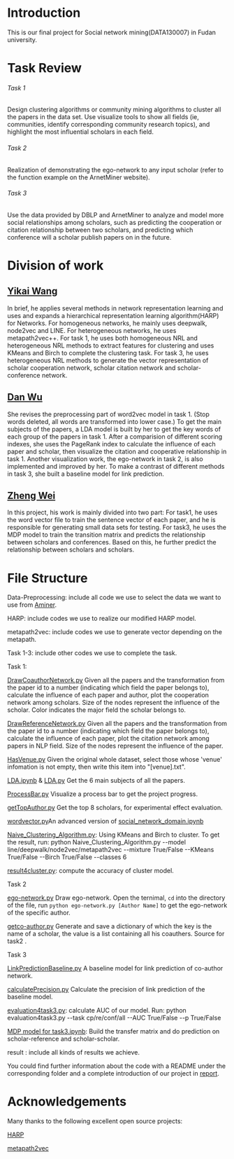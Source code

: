 # Introduction

This is our final project for Social network mining(DATA130007) in Fudan university. 

# Task Review

###### Task 1

Design clustering algorithms or community mining algorithms to cluster all the papers in the data set. Use visualize tools to show all fields (ie, communities, identify corresponding community research topics), and highlight the most influential scholars in each field.

###### Task 2

Realization of demonstrating the ego-network to any input scholar (refer to the function example on the ArnetMiner website).

###### Task 3

Use the data provided by DBLP and ArnetMiner to analyze and model more social relationships among scholars, such as predicting the cooperation or citation relationship between two scholars, and predicting which conference will a scholar publish papers on in the future.

# Division of work

## [Yikai Wang](https://github.com/Wang-Yikai)

In brief, he applies several methods in network representation learning and uses and expands a hierarchical representation learning algorithm(HARP) for Networks. For homogeneous networks, he mainly uses deepwalk, node2vec and LINE. For heterogeneous networks, he uses metapath2vec++. For task 1, he uses both homogeneous NRL and heterogeneous NRL methods to extract features for clustering and uses KMeans and Birch to complete the clustering task. For task 3, he uses heterogeneous NRL methods to generate the vector representation of scholar cooperation network, scholar citation network and scholar-conference network.

## [Dan Wu](https://github.com/WuDan0399)

She revises the preprocessing part of word2vec model in task 1. (Stop words deleted, all words are transformed into lower case.) To get the main subjects of the papers, a LDA model is built by her to get the key words of each group of the papers in task 1. After a comparision of different scoring indexes, she uses the PageRank index to calculate the influence of each paper and scholar, then visualize the citation and cooperative relationship in task 1. Another visualization work, the ego-network in task 2, is also implemented and improved by her. To make a contrast of different methods in task 3, she built a baseline model for link prediction.


## [Zheng Wei](https://github.com/WZ-ZXY)

In this project, his work is mainly divided into two part: For task1, he uses the word vector file to train the sentence vector of each paper, and he is responsible for generating small data sets for testing. For task3, he uses the MDP model to train the transition matrix and predicts the relationship between scholars and conferences. Based on this, he further predict the relationship between scholars and scholars. 

# File Structure

Data-Preprocessing: include all code we use to select the data we want to use from [Aminer](https://www.aminer.cn/citation).

HARP: include codes we use to realize our modified HARP model.

metapath2vec: include codes we use to generate vector depending on the metapath.

Task 1-3: include other codes we use to complete the task.

Task 1:

  [DrawCoauthorNetwork.py](https://github.com/Wang-Yikai/Social-Network-Mining-Based-on-Academic-Literatures/blob/master/Task1/DrawCoauthorNetwork.py) Given all the papers and the transformation from the paper id to a number (indicating which field the paper belongs to), calculate the influence of each paper and author, plot the cooperation network among scholars. Size of the nodes represent the influence of the scholar. Color indicates the major field the scholar belongs to.

 [DrawReferenceNetwork.py](https://github.com/Wang-Yikai/Social-Network-Mining-Based-on-Academic-Literatures/blob/master/Task1/DrawReferenceNetwork.py) Given all the papers and the transformation from the paper id to a number (indicating which field the paper belongs to), calculate the influence of each paper, plot the citation network among papers in NLP field. Size of the nodes represent the influence of the paper.

[HasVenue.py](https://github.com/Wang-Yikai/Social-Network-Mining-Based-on-Academic-Literatures/blob/master/Task1/HasVenue.py) Given the original whole dataset, select those whose 'venue' infomation is not empty, then write this item into "\[venue\].txt".

[LDA.ipynb](https://github.com/Wang-Yikai/Social-Network-Mining-Based-on-Academic-Literatures/blob/master/Task1/LDA.ipynb) & 
 [LDA.py](https://github.com/Wang-Yikai/Social-Network-Mining-Based-on-Academic-Literatures/blob/master/Task1/LDA.py)  Get the 6 main subjects of all the papers.

[ProcessBar.py](https://github.com/Wang-Yikai/Social-Network-Mining-Based-on-Academic-Literatures/blob/master/Task1/ProcessBar.py) Visualize a process bar to get the project progress. 

[getTopAuthor.py](https://github.com/Wang-Yikai/Social-Network-Mining-Based-on-Academic-Literatures/blob/master/Task1/getTopAuthor.py) Get the top 8 scholars, for experimental effect evaluation.

[wordvector.py](https://github.com/Wang-Yikai/Social-Network-Mining-Based-on-Academic-Literatures/blob/master/Task1/wordvector.py)An advanced version of [social_network_domain.ipynb](https://github.com/Wang-Yikai/Social-Network-Mining-Based-on-Academic-Literatures/blob/master/Task1/social_network_domain.ipynb)

[Naive_Clustering_Algorithm.py](https://github.com/Wang-Yikai/Social-Network-Mining-Based-on-Academic-Literatures/blob/master/Task1/Naive_Clustering_Algorithm.py): Using KMeans and Birch to cluster. To get the result, run: python Naive_Clustering_Algorithm.py --model line/deepwalk/node2vec/metapath2vec --mixture True/False --KMeans True/False --Birch True/False --classes 6

[result4cluster.py](https://github.com/Wang-Yikai/Social-Network-Mining-Based-on-Academic-Literatures/blob/master/Task1/result4cluster.py): compute the accuracy of cluster model.

Task 2

[ego-network.py](https://github.com/Wang-Yikai/Social-Network-Mining-Based-on-Academic-Literatures/blob/master/Task2/ego-network.py)  Draw ego-network. Open the ternimal, `cd` into the directory of the file, run `python ego-network.py [Author Name]` to get the ego-network of the specific author.

[getco-author.py](https://github.com/Wang-Yikai/Social-Network-Mining-Based-on-Academic-Literatures/blob/master/Task2/getco-author.py) Generate and save a dictionary of which the key is the name of a scholar, the value is a list containing all his coauthers. Source for task2 .


Task 3

[LinkPredictionBaseline.py](https://github.com/Wang-Yikai/Social-Network-Mining-Based-on-Academic-Literatures/blob/master/Task3/LinkPredictionBaseline.py) A baseline model for link prediction of co-author network.

[calculatePrecision.py](https://github.com/Wang-Yikai/Social-Network-Mining-Based-on-Academic-Literatures/blob/master/Task3/calculatePrecision.py)  Calculate the precision of link prediction of the baseline model.

[evaluation4task3.py](https://github.com/Wang-Yikai/Social-Network-Mining-Based-on-Academic-Literatures/blob/master/Task3/evaluation4task3.py): calculate AUC of our model. Run: python evaluation4task3.py --task cp/re/conf/all --AUC True/False --p True/False

[MDP model for task3.ipynb](https://github.com/Wang-Yikai/Social-Network-Mining-Based-on-Academic-Literatures/blob/master/Task3/MDP%20model%20%20for%20task3.ipynb): Build the transfer matrix and do prediction on scholar-reference and scholar-scholar.

result : include all kinds of results we achieve.

You could find further information about the code with a README under the corresponding folder and a complete introduction of our project in [report](https://github.com/Wang-Yikai/Social-Network-Mining-Based-on-Academic-Literatures/blob/master/report.pdf).

# Acknowledgements

Many thanks to the following excellent open source projects:

[HARP](https://github.com/GTmac/HARP)

[metapath2vec](https://ericdongyx.github.io/metapath2vec/m2v.html)
